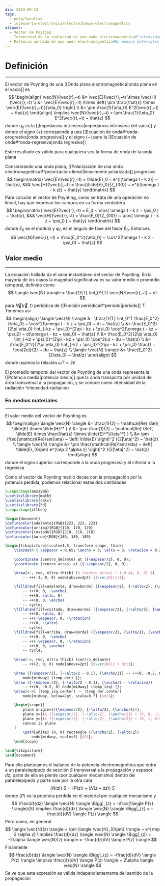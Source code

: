 ```yaml
---
dia: 2024-09-12
tags:
  - nota/facultad
  - ingeniería-electrónica/electro/Campo-electromagnético
aliases:
  - Vector de Poyting
  - Intensidad de la radiación de una onda electromagnética#^intensidad-radiacion
  - Potencia perdida de una onda electromagnética#En medios materiales
---
```

# Definición
---
El vector de Poynting de una [[Onda plana electromagnética|onda plana en el vacío]] es $$ \begin{align} 
    \vec{N}(\vec{r},~t) &= \vec{E}(\vec{r},~t) \times \vec{H}(\vec{r},~t) \\
     &= \vec{E}(\vec{r},~t) \times \left( \pm \frac{\hat{z} \times \vec{E}(\vec{r},~t)}{\eta_0} \right) \\
     &= \pm \frac{1}{\eta_0} E^2(\vec{r},~t) ~ \hat{z}
\end{align} \implies \vec{N}(\vec{r},~t) = \pm \frac{1}{\eta_0} E^2(\vec{r},~t) ~ \hat{z} $$ donde $\eta_0$ es la [[Impedancia intrínseca|impedancia intrínseca del vacío]] y donde el signo $(+)$ corresponde a una [[Ecuación de onda#^onda-progresiva|onda progresiva]] y el signo $(-)$ para la [[Ecuación de onda#^onda-regresiva|onda regresiva]]

Este resultado es válido para cualquiera sea la forma de onda de la onda plana

Considerando una onda plana, [[Polarización de una onda electromagnética#^polarizacion-lineal|linealmente polarizada]] progresiva $$ \begin{matrix}
    \vec{E}(\vec{r},~t) = \tilde{E}_0 ~ e^{i(\omega t - k z)} ~ \hat{x}, &&& 
    \vec{H}(\vec{r},~t) = \frac{\tilde{E}_0}{Z_{00}} ~ e^{i(\omega t - k z)} ~ \hat{y}    
\end{matrix} $$
Para calcular el vector de Poynting, como se trata de una operación no lineal, hay que expresar los campos en su forma verdadera $$ \begin{matrix}
    \vec{E}(\vec{r},~t) = E_0 ~ \cos( \omega t - k z + \psi_0 ) ~ \hat{x}, &&& 
    \vec{H}(\vec{r},~t) = \frac{E_0}{Z_{00}} ~ \cos( \omega t - k z + \psi_0 ) ~ \hat{y}
\end{matrix} $$ donde $E_0$ es el módulo y $\psi_0$ es el ángulo de fase del fasor $\tilde{E}_0$. Entonces $$ \vec{N}(\vec{r},~t) = \frac{E_0^2}{\eta_0} ~ \cos^2(\omega t - k z + \psi_0) ~ \hat{z} $$
## Valor medio
---
La ecuación hallada da el valor instantáneo del vector de Poynting. En la mayoría de los casos la magnitud significativa es su valor medio o promedio temporal, definido como $$ \langle \vec{N} \rangle = \frac{1}{T} \int_0^{T} \vec{N}(\vec{r},~t) ~ dt $$ para $\vec{N}(\vec{r},~t)$ periódica de [[Función periódica#^periodo|periodo]] $T$. Tenemos así $$ \begin{align} 
    \langle \vec{N} \rangle &= \frac{1}{T} \int_0^T \frac{E_0^2}{\eta_0} ~ \cos^2(\omega t - k z + \psi_0) ~ dt ~ \hat{z} \\
     &= \frac{E_0^2}{2\pi \eta_0} \int_{-kz + \psi_0}^{2\pi - kz + \psi_0} \cos^2(\omega t - kz + \psi_0) ~ d(\omega t - kz + \psi_0) ~ \hat{z} \\
     &= \frac{E_0^2}{2\pi \eta_0} \int_{-kz + \psi_0}^{2\pi - kz + \psi_0} \cos^2(u) ~ du ~ \hat{z} \\
     &= \frac{E_0^2}{2\pi \eta_0} \int_{-kz + \psi_0}^{2\pi - kz + \psi_0} \frac{1 + \cos(2u)}{2} ~ du ~ \hat{z} \\
    \langle \vec{N} \rangle &= \frac{E_0^2}{2\eta_0} ~ \hat{z}
\end{align} $$ donde usamos la relación $\omega T = 2\pi$

El promedio temporal del vector de Poynting de una onda representa la [[Potencia media|potencia media]] que la onda transporta por unidad de área transversal a la propagación, y se conoce como intensidad de la radiación ^intensidad-radiacion

### En medios materiales
---
El valor medio del vector de Poynting es $$ \begin{align} 
    \langle \vec{N} \rangle &= \frac{1}{2} ~ \mathcal{Re} \Set{ \tilde{E} \times \tilde{H}^* } \\
     &= \pm \frac{1}{2} ~ \mathcal{Re} \Set{ \tilde{E} \times \frac{\hat{z} \times \tilde{E}^*}{\eta^*} } \\
     &= \pm \frac{\mathcal{Re}\set{\eta} ~ \left| \tilde{E} \right|^2 }{2|\eta|^2} ~ \hat{z} \\
    \langle \vec{N} \rangle &= \pm \frac{\mathcal{Re}\set{\eta} ~ \left| \tilde{E}_{0\pm}  e^{\mp 2 \alpha z} \right|^2 }{2|\eta|^2} ~ \hat{z}
\end{align} $$ donde el signo superior corresponde a la onda progresiva y el inferior a la regresiva

Como el vector de Poynting medio decae con la propagación por la potencia perdida, podemos relacionar estas dos cantidades

```tikz
\usepackage{amssymb}
\usetikzlibrary{math}
\usetikzlibrary{calc}
\usetikzlibrary{3d}
\usepackage{ifthen}

\begin{document} 
\definecolor{adelante}{RGB}{223, 223, 223}
\definecolor{arriba}{RGB}{170, 170, 170}
\definecolor{costado}{RGB}{218, 218, 218}
\definecolor{borde}{RGB}{189, 189, 189}

\begin{tikzpicture}[scale=1.5, transform shape, thick]
    \tikzmath { \espesor = 0.65; \ancho = 3; \alto = 3; \rotacion = 0.25; }
    
    \coordinate (centro_delante) at ({\espesor/2}, 0, 0);
    \coordinate (centro_atras) at ({-\espesor/2}, 0, 0);
    
    \draw[<-, red, ultra thick] ($ (centro_atras) + (-0.44, 0, 0) $) 
        -- ++(-2, 0, 0) node[above=2pt] {$\vec{N}(z)$};

    \filldraw[fill=adelante, draw=borde] ({\espesor/2}, {-\alto/2}, {\ancho/2}) 
        -- ++(0, 0, -\ancho)
        -- ++(0, \alto, 0)
        -- ++(0, 0, \ancho)
        -- cycle;
    \filldraw[fill=costado, draw=borde] ({\espesor/2}, {-\alto/2}, {\ancho/2}) 
        -- ++(0, \alto, 0)
        -- ++(-\espesor, 0, -\rotacion)
        -- ++(0, -\alto)
        -- cycle;
    \filldraw[fill=arriba, draw=borde] ({\espesor/2}, {\alto/2}, {\ancho/2}) 
        -- ++(0, 0, -\ancho)
        -- ++(-\espesor, 0, -\rotacion)
        -- ++(0, 0, \ancho)
        -- cycle;
    
    \draw[->, red, ultra thick] (centro_delante) 
        -- ++(2, 0, 0) node[above=2pt] {$\vec{N}(z + dz)$};
        
    \draw ({\espesor/2}, {-\alto/2 - 0.1}, {\ancho/2}) -- ++(0, -0.5, 0)
        node[midway] (temp_der) {};
    \draw ({-\espesor/2}, {-\alto/2 - 0.1}, {\ancho/2 - \rotacion}) 
        -- ++(0, -0.5, 0) node[midway] (temp_izq) {};
    \draw[<->] (temp_izq.center) -- (temp_der.center)
        node[midway, below=2pt, scale=0.7] {$dz$};

    \begin{scope}[
        plane origin={({\espesor/2}, {-\alto/2}, {\ancho/2})},
        plane x={($ ({\espesor/2}, {-\alto/2}, {\ancho/2}) + (0, 0, -1)$)},
        plane y={($ ({\espesor/2}, {-\alto/2}, {\ancho/2}) + (0, 1, 0)$)},
        canvas is plane
    ]
        \path[white] (0, 0) rectangle ({\ancho/2}, {\alto/2})
            node[midway, scale=3] {$S$};
    \end{scope}
    
\end{tikzpicture}
\end{document}
```

Para ello planteamos el balance de la potencia electromagnética que entra a un paralelepípedo de sección $S$ transversal a la propagación y espesor $dz$, parte de ella se pierde (por cualquier mecanismo) dentro del paralelepípedo y parte sale por la otra cara $$ \langle N(z) \rangle ~ S = \langle P(z) \rangle + \langle N(z + dz) \rangle ~ S $$ donde $\langle P \rangle$ es la potencia perdida en el material por cualquier mecanismo y $$ \frac{d}{dz} \langle \vec{N} \rangle \Bigg|_{z} = -\frac{\langle P(z) \rangle}{S} \implies  \frac{d}{dz} \langle \vec{N} \rangle \Bigg|_{z} = -\frac{d}{dV} \langle P(z) \rangle $$
Pero como, en general $$ \langle \vec{N}(z) \rangle = \pm \langle \vec{N}_{0\pm} \rangle ~ e^{\mp 2 \alpha z} \implies \frac{d}{dz} \langle \vec{N} \rangle \Bigg|_{z} = -2\alpha \langle \vec{N}(z) \rangle =  -\frac{d}{dV} \langle P(z) \rangle $$
Finalmente $$ \frac{d}{dz} \langle \vec{N} \rangle \Bigg|_{z} = -\frac{d}{dV} \langle P(z) \rangle \implies \frac{d}{dV} \langle P(z) \rangle = 2\alpha \langle \vec{N} \rangle $$
Se ve que esta expresión es válida independientemente del sentido de la propagación